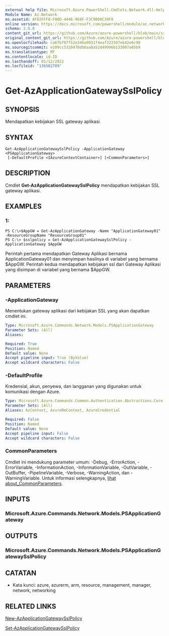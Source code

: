 ```yaml
---
external help file: Microsoft.Azure.PowerShell.Cmdlets.Network.dll-Help.xml
Module Name: Az.Network
ms.assetid: AF02FFF8-F00D-4446-968F-F3C9008C39F0
online version: https://docs.microsoft.com/powershell/module/az.network/get-azapplicationgatewaysslpolicy
schema: 2.0.0
content_git_url: https://github.com/Azure/azure-powershell/blob/main/src/Network/Network/help/Get-AzApplicationGatewaySslPolicy.md
original_content_git_url: https://github.com/Azure/azure-powershell/blob/main/src/Network/Network/help/Get-AzApplicationGatewaySslPolicy.md
ms.openlocfilehash: ca6fbf07f52e346a9931f4eaf322507eb42e6c90
ms.sourcegitcommit: e109cc5320478db6aa8a52d49996b133007a65b9
ms.translationtype: MT
ms.contentlocale: id-ID
ms.lasthandoff: 01/12/2022
ms.locfileid: "136582789"
---
```

# Get-AzApplicationGatewaySslPolicy

## SYNOPSIS
Mendapatkan kebijakan SSL gateway aplikasi.

## SYNTAX

```
Get-AzApplicationGatewaySslPolicy -ApplicationGateway <PSApplicationGateway>
 [-DefaultProfile <IAzureContextContainer>] [<CommonParameters>]
```

## DESCRIPTION
Cmdlet **Get-AzApplicationGatewaySslPolicy** mendapatkan kebijakan SSL gateway aplikasi.

## EXAMPLES

### 1:
```
PS C:\>$AppGW = Get-AzApplicationGateway -Name "ApplicationGateway01" -ResourceGroupName "ResourceGroup01"
PS C:\> $sslpolicy = Get-AzApplicationGatewaySslPolicy -ApplicationGateway $AppGW
```

Perintah pertama mendapatkan Gateway Aplikasi bernama ApplicationGateway01 dan menyimpan hasilnya di variabel yang bernama $AppGW.
Perintah kedua mendapatkan kebijakan ssl dari Gateway Aplikasi yang disimpan di variabel yang bernama $AppGW.

## PARAMETERS

### -ApplicationGateway
Menentukan gateway aplikasi dari kebijakan SSL yang akan dapatkan cmdlet ini.

```yaml
Type: Microsoft.Azure.Commands.Network.Models.PSApplicationGateway
Parameter Sets: (All)
Aliases:

Required: True
Position: Named
Default value: None
Accept pipeline input: True (ByValue)
Accept wildcard characters: False
```

### -DefaultProfile
Kredensial, akun, penyewa, dan langganan yang digunakan untuk komunikasi dengan Azure.

```yaml
Type: Microsoft.Azure.Commands.Common.Authentication.Abstractions.Core.IAzureContextContainer
Parameter Sets: (All)
Aliases: AzContext, AzureRmContext, AzureCredential

Required: False
Position: Named
Default value: None
Accept pipeline input: False
Accept wildcard characters: False
```

### CommonParameters
Cmdlet ini mendukung parameter umum: -Debug, -ErrorAction, -ErrorVariable, -InformationAction, -InformationVariable, -OutVariable, -OutBuffer, -PipelineVariable, -Verbose, -WarningAction, dan -WarningVariable. Untuk informasi selengkapnya, [lihat about_CommonParameters](http://go.microsoft.com/fwlink/?LinkID=113216).

## INPUTS

### Microsoft.Azure.Commands.Network.Models.PSApplicationGateway

## OUTPUTS

### Microsoft.Azure.Commands.Network.Models.PSApplicationGatewaySslPolicy

## CATATAN
* Kata kunci: azure, azurerm, arm, resource, management, manager, network, networking

## RELATED LINKS

[New-AzApplicationGatewaySslPolicy](./New-AzApplicationGatewaySslPolicy.md)

[Set-AzApplicationGatewaySslPolicy](./Set-AzApplicationGatewaySslPolicy.md)


